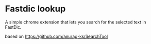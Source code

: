 # Fastdic lookup
A simple chrome extension that lets you search for the selected text in FastDic.

based on https://github.com/anurag-ks/SearchTool
